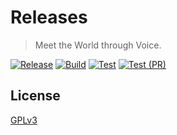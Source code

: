 # Releases

> Meet the World through Voice.

[![Release](https://github.com/VoiceMeet/releases/actions/workflows/release.yml/badge.svg)](https://github.com/VoiceMeet/releases/actions/workflows/release.yml)
[![Build](https://github.com/VoiceMeet/releases/actions/workflows/build.yml/badge.svg)](https://github.com/VoiceMeet/releases/actions/workflows/build.yml)
[![Test](https://github.com/VoiceMeet/releases/actions/workflows/test.yml/badge.svg)](https://github.com/VoiceMeet/releases/actions/workflows/test.yml)
[![Test (PR)](https://github.com/VoiceMeet/releases/actions/workflows/test-pr.yml/badge.svg)](https://github.com/VoiceMeet/releases/actions/workflows/test-pr.yml)

## License

[GPLv3](./LICENSE)
